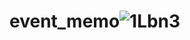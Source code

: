 # event_memo![1Lbn3](https://github.com/user-attachments/assets/a5eb08d0-c273-4fa9-8b66-4753fcba5c93)
